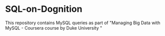 # SQL-on-Dognition

This repository contains MySQL queries as part of "Managing Big Data with MySQL - Coursera course by Duke University "
